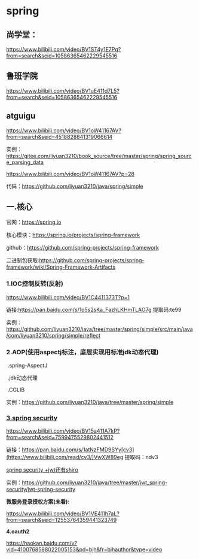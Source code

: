 # spring

## 尚学堂：

https://www.bilibili.com/video/BV1ST4y1E7Pq?from=search&seid=10586365462229545516

## 鲁班学院

https://www.bilibili.com/video/BV1uE411d7L5?from=search&seid=10586365462229545516

## atguigu

https://www.bilibili.com/video/BV1oW41167AV?from=search&seid=4518828841319066614

实例：https://gitee.com/liyuan3210/book_source/tree/master/spring/spring_source_parsing_data

https://www.bilibili.com/video/BV1oW41167AV?p=28

代码：https://github.com/liyuan3210/java/spring/simple

## 一.核心

官网：https://spring.io

核心模块：https://spring.io/projects/spring-framework

github：https://github.com/spring-projects/spring-framework

二进制包获取:https://github.com/spring-projects/spring-framework/wiki/Spring-Framework-Artifacts

### 1.IOC控制反转(反射)

https://www.bilibili.com/video/BV1C4411373T?p=1

链接:https://pan.baidu.com/s/1o5s2sKa_FazhLKHmTLAO7g 提取码:te99

实例：https://github.com/liyuan3210/java/tree/master/spring/simple/src/main/java/com/liyuan3210/spring/simple/reflect

### 2.AOP(使用aspectj标注，底层实现用标准jdk动态代理)

​	.spring-AspectJ

​	.jdk动态代理

​	.CGLIB

实例：https://github.com/liyuan3210/java/tree/master/spring/simple

### [3.spring security](jwt_spring_security.md)

https://www.bilibili.com/video/BV15a411A7kP?from=search&seid=7599475529802441512

链接：https://pan.baidu.com/s/1atNzFMD9SYy[cv3](https://www.bilibili.com/read/cv3/)VwXW89eg 
提取码：ndv3

[spring security +jwt还有shiro](oauth.md)

实例：https://github.com/liyuan3210/java/tree/master/jwt_spring-security/jwt-spring-security

**微服务登录授权方案(未看):**

https://www.bilibili.com/video/BV1VE411h7aL?from=search&seid=12553764359441323749

**4.oauth2**

https://haokan.baidu.com/v?vid=4100768588022005153&pd=bjh&fr=bjhauthor&type=video